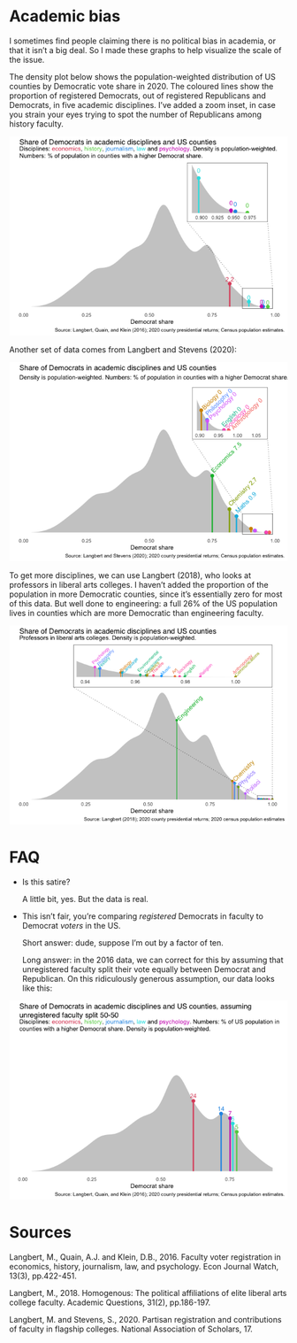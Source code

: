 
<!-- README.md is generated from README.Rmd. Please edit that file -->

# Academic bias

I sometimes find people claiming there is no political bias in academia,
or that it isn’t a big deal. So I made these graphs to help visualize
the scale of the issue.

The density plot below shows the population-weighted distribution of US
counties by Democratic vote share in 2020. The coloured lines show the
proportion of registered Democrats, out of registered Republicans and
Democrats, in five academic disciplines. I’ve added a zoom inset, in
case you strain your eyes trying to spot the number of Republicans among
history faculty.

![](README_files/figure-gfm/plot1-1.png)<!-- -->

Another set of data comes from Langbert and Stevens (2020):

![](README_files/figure-gfm/plot1.1-1.png)<!-- -->

To get more disciplines, we can use Langbert (2018), who looks at
professors in liberal arts colleges. I haven’t added the proportion of
the population in more Democratic counties, since it’s essentially zero
for most of this data. But well done to engineering: a full 26% of the
US population lives in counties which are more Democratic than
engineering faculty.

![](README_files/figure-gfm/plot2-1.png)<!-- -->

# FAQ

- Is this satire?

  A little bit, yes. But the data is real.

- This isn’t fair, you’re comparing *registered* Democrats in faculty to
  Democrat *voters* in the US.

  Short answer: dude, suppose I’m out by a factor of ten.

  Long answer: in the 2016 data, we can correct for this by assuming
  that unregistered faculty split their vote equally between Democrat
  and Republican. On this ridiculously generous assumption, our data
  looks like this:

![](README_files/figure-gfm/plot3-1.png)<!-- -->

# Sources

Langbert, M., Quain, A.J. and Klein, D.B., 2016. Faculty voter
registration in economics, history, journalism, law, and psychology.
Econ Journal Watch, 13(3), pp.422-451.

Langbert, M., 2018. Homogenous: The political affiliations of elite
liberal arts college faculty. Academic Questions, 31(2), pp.186-197.

Langbert, M. and Stevens, S., 2020. Partisan registration and
contributions of faculty in flagship colleges. National Association of
Scholars, 17.
